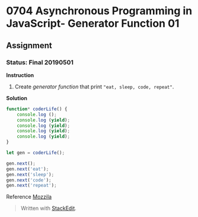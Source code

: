 # 0704 Asynchronous Programming in JavaScript- Generator Function 01
## Assignment
### Status: Final 20190501

**Instruction**
 1. Create *generator function* that print `"eat, sleep, code, repeat"`.

**Solution**
```JavaScript
function* coderLife() {
	console.log ();
	console.log (yield);
	console.log (yield);
	console.log (yield);
	console.log (yield);
}

let gen = coderLife();

gen.next();
gen.next('eat');
gen.next('sleep');
gen.next('code');
gen.next('repeat');
```

Reference
[Mozzila](https://developer.mozilla.org/en-US/docs/Web/JavaScript/Reference/Statements/function*)

> Written with [StackEdit](https://stackedit.io/).